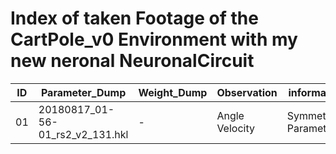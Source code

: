# Index of taken Footage of the CartPole_v0 Environment with my new neronal NeuronalCircuit

ID|Parameter_Dump                     |Weight_Dump   |Observation     |information              |File  
--|---                                |---           |---             |---                      |--
01|20180817_01-56-01_rs2_v2_131.hkl   |-             |Angle Velocity  |Symmetrical Parameters   |20180817_01_Edit.mp4
